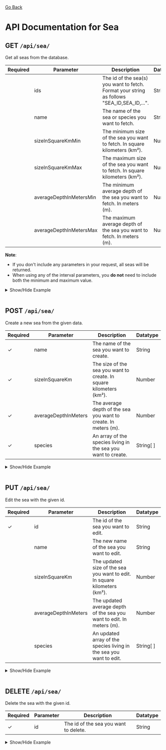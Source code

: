 [Go Back](./README.md)

# API Documentation for Sea

## GET `/api/sea/`

Get all seas from the database.

| Required | Parameter               | Description                                                                                | Datatype |
| -------- | ----------------------- | ------------------------------------------------------------------------------------------ | -------- |
|          | ids                     | The id of the sea(s) you want to fetch. Format your string as follows "SEA_ID,SEA_ID,...". | String   |
|          | name                    | The name of the sea or species you want to fetch.                                          | String   |
|          | sizeInSquareKmMin       | The minimum size of the sea you want to fetch. In square kilometers (km²).                 | Number   |
|          | sizeInSquareKmMax       | The maximum size of the sea you want to fetch. In square kilometers (km²).                 | Number   |
|          | averageDepthInMetersMin | The minimum average depth of the sea you want to fetch. In meters (m).                     | Number   |
|          | averageDepthInMetersMax | The maximum average depth of the sea you want to fetch. In meters (m).                     | Number   |

**Note**:

-   If you don't include any parameters in your request, all seas will be returned.
-   When using any of the interval parameters, you **do not** need to include both the minimum and maximum value.

<details>
<summary>Show/Hide Example</summary>

Send a GET request to `/api/sea/`:

Response:

```json
{
	"success": true,
	"error": "",
	"data": [
		{
			"_id": "6268440574fd7ab3f2cfeb8a",
			"seaName": "Atlantic Ocean",
			"seaSizeInSquareKm": 106500000,
			"seaAverageDepthInMeters": 3642,
			"seaSpecies": ["Great White Shark", "Sperm Whale", "Beluga Whale"],
			"__v": 0
		},
		{
			"_id": "62684a7e74fd7ab3f2cfeb90",
			"seaName": "Pacific Ocean",
			"seaSizeInSquareKm": 162500000,
			"seaAverageDepthInMeters": 4280,
			"seaSpecies": ["Humpback whale", "Orca"],
			"__v": 0
		}
	]
}
```

Send a GET request to `/api/sea/?name=Atlantic&sizeInSquareKmMin=96500000`:

Response:

```json
{
	"success": true,
	"error": "",
	"data": [
		{
			"_id": "6268440574fd7ab3f2cfeb8a",
			"seaName": "Atlantic Ocean",
			"seaSizeInSquareKm": 106500000,
			"seaAverageDepthInMeters": 3642,
			"seaSpecies": ["Great White Shark", "Sperm Whale", "Beluga Whale"],
			"__v": 0
		}
	]
}
```

</details>
<br>

## POST `/api/sea/`

Create a new sea from the given data.

| Required | Parameter            | Description                                                         | Datatype  |
| -------- | -------------------- | ------------------------------------------------------------------- | --------- |
| ✓        | name                 | The name of the sea you want to create.                             | String    |
| ✓        | sizeInSquareKm       | The size of the sea you want to create. In square kilometers (km²). | Number    |
| ✓        | averageDepthInMeters | The average depth of the sea you want to create. In meters (m).     | Number    |
| ✓        | species              | An array of the species living in the sea you want to create.       | String[ ] |

<details>
<summary>Show/Hide Example</summary>

Send a POST request to `/api/sea/` with the following body:

```json
{
	"name": "Atlantic Ocean",
	"sizeInSquareKm": 106500000,
	"averageDepthInMeters": 3642,
	"species": ["Great White Shark", "Sperm Whale", "Beluga Whale"]
}
```

Response:

```json
{
	"success": true,
	"error": "",
	"data": {
		"name": "Atlantic Ocean",
		"sizeInSquareKm": 106500000,
		"averageDepthInMeters": 3642,
		"species": ["Great White Shark", "Sperm Whale", "Beluga Whale"],
		"_id": "6268440574fd7ab3f2cfeb8a",
		"__v": 0
	}
}
```

</details>
<br>

## PUT `/api/sea/`

Edit the sea with the given id.

| Required | Parameter            | Description                                                               | Datatype  |
| -------- | -------------------- | ------------------------------------------------------------------------- | --------- |
| ✓        | id                   | The id of the sea you want to edit.                                       | String    |
|          | name                 | The new name of the sea you want to edit.                                 | String    |
|          | sizeInSquareKm       | The updated size of the sea you want to edit. In square kilometers (km²). | Number    |
|          | averageDepthInMeters | The updated average depth of the sea you want to edit. In meters (m).     | Number    |
|          | species              | An updated array of the species living in the sea you want to edit.       | String[ ] |

<details>
<summary>Show/Hide Example</summary>

Send a PUT request to `/api/sea/` with the following body:

```json
{
	"id": "6268440574fd7ab3f2cfeb8a",
	"name": "Indian Ocean"
}
```

Response:

```json
{
	"success": true,
	"error": "",
	"data": {
		"seaName": "Indian Ocean",
		"seaSizeInSquareKm": 106500000,
		"seaAverageDepthInMeters": 3642,
		"seaSpecies": ["Great White Shark", "Sperm Whale", "Beluga Whale"],
		"_id": "6268440574fd7ab3f2cfeb8a",
		"__v": 0
	}
}
```

</details>
<br>

## DELETE `/api/sea/`

Delete the sea with the given id.

| Required | Parameter | Description                           | Datatype |
| -------- | --------- | ------------------------------------- | -------- |
| ✓        | id        | The id of the sea you want to delete. | String   |

<details>
<summary>Show/Hide Example</summary>
Send a DELETE request to `/api/sea/` with the following body:

```json
{
	"id": "6268440574fd7ab3f2cfeb8a"
}
```

Response:

```json
{
	"success": true,
	"error": "",
	"data": 1
}
```

</details>
